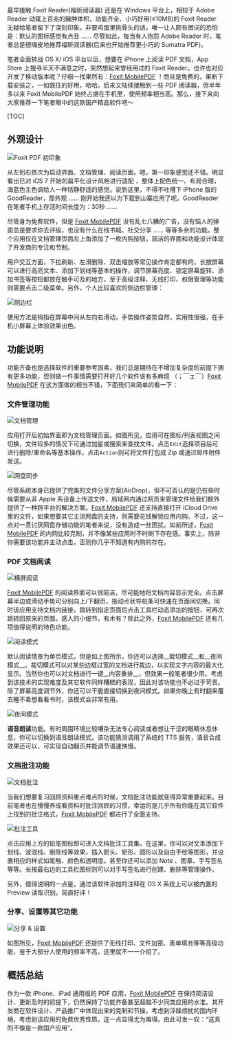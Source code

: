 <!--
.. title: 简洁纯粹的 Foxit MobilePDF 阅读器
.. slug: jian-ji-chun-cui-de-foxit-mobilepdf-yue-du-qi
.. date: 2016-12-27 15:21:33 UTC+08:00
.. updated: 2017-10-26 08:00:00 UTC+08:00
.. tags: pdf, ios
.. category:
.. link:
.. description:
.. type: text
.. nocomments:
.. previewimage:
-->

最早接触 Foxit Reader(福昕阅读器) 还是在 Windows 平台上，相较于 Adobe Reader 动辄上百兆的臃肿体积，功能齐全、小巧好用(≤10MB)的 Foxit Reader 无疑给笔者留下了深刻印象。非要鸡蛋里挑骨头的话，唯一让人颇有微词的恐怕是：默认的图标感觉有点丑 …… 尽管如此，每当有人抱怨 Adobe Reader 时，笔者总是很嗨皮地推荐福昕阅读器(后来也开始推荐更小巧的 Sumatra PDF)。

笔者全面转战 OS X/ iOS 平台以后，想要在 iPhone 上阅读 PDF 文档，App Store 上搜寻半天不满意之时，突然想起来曾经用过的 Foxit Reader。也许也对应开发了移动版本呢？仔细一找果然有：[Foxit MobilePDF][Foxit MobilePDF] ！而且是免费的，果断下载安装之，一如既往的好用，哈哈。后来又陆续接触到一些 PDF 阅读器，但半年多以来 Foxit MobilePDF 始终占据在手机里，使用频率相当高。那么，接下来向大家推荐一下笔者眼中的这款国产精品软件吧～

<!-- TEASER_END -->

[TOC]

## 外观设计

![Foxit PDF 初印象](/images/foxit-pdf.png "Foxit PDF 初印象")

从左到右依次为启动界面、文档管理、阅读页面。嗯，第一印象感觉还不错。明显看出已对 iOS 7 开始的扁平化设计风格进行适配 ，整体上配色统一、布局合理，海蓝色主色调给人一种恬静舒适的感觉。说到这里，不得不吐槽下 iPhone 版的 GoodReader，那外观 …… 刚开始我还以为下载到山寨应用了呢。GoodReader 在笔者手机上存活时间长度为：30秒 ……

尽管身为免费软件，但是 [Foxit MobilePDF][Foxit MobilePDF] 没有乱七八糟的广告，没有恼人的弹窗总是要求你去评级，也没有什么在线书城、社交分享 …… 等等多余的功能。整个应用仅在文档管理页面左上角添加了一枚内购按钮，简洁的界面和功能设计体现了开发商的专注和节制。

用户交互方面，下拉刷新、左滑删除、双击缩放等常见操作肯定都有的，长按屏幕可以进行高亮文本、添加下划线等基本的操作，调节屏幕亮度、锁定屏幕旋转、添加书签等按钮都放在触手可及的地方，至于高级注释、无线打印、权限管理等功能则需要点击二级菜单。另外，个人比较喜欢的侧边栏管理：

![侧边栏](/images/foxit-sidebar.gif "侧边栏")

使用方法是拇指在屏幕中间从左向右滑动，手势操作姿势自然，实用性很强，在手机小屏幕上体验效果出色。

## 功能说明

功能齐备也是选择软件的重要参考因素，我们总是期待在不增加复杂度的前提下拥有更多功能，否则做一件事情需要打开好几个软件该有多麻烦 （；￣ェ￣）[Foxit MobilePDF][Foxit MobilePDF] 在这方面做的相当不错，下面我们来简单的看一下：

### 文件管理功能

![文档管理](/images/foxit-docs.png "文档管理")

应用打开后初始界面即为文档管理页面。如图所见，应用可在图标/列表视图之间切换，文件较多的情况下可通过加星或搜索来查找文件。点击`Edit`选择项目后可进行删除/重命名等基本操作，点击`Action`则可将文件打包成 Zip 或通过邮件附件发送。

![网盘同步](/images/foxit-airdisk.png "网盘同步")

尽管系统本身已提供了完美的文件分享方案(AirDrop)，但不可否认的是仍有些时候需要从非 Apple 系设备上传送文件，局域网内通过网页来管理文件给我们额外提供了一种跨平台的解决方案。[Foxit MobilePDF][Foxit MobilePDF] 还支持直接打开 iCloud Drive 里的文件，如果想要其它主流网盘的支持，则需要花钱解锁应用内购。不过，这一点对一贯讨厌网盘存储功能的笔者来说，没有造成一丝困扰。如前所述，[Foxit MobilePDF][Foxit MobilePDF] 的内购比较克制，并不像某些应用时不时刷下存在感。事实上，除非你需要该功能并主动点击，否则你几乎不知道有内购的存在。

### PDF 文档阅读

![横屏阅读](/images/foxit-reader.png "横屏阅读")

[Foxit MobilePDF][Foxit MobilePDF] 的阅读界面可以很简洁，尽可能地将文档内容显示完全。点击屏幕半边或滑动手势可分别向上/下翻页，拖动点状导航条可快速在页面间切换。同时该应用支持文档内链接，跳转到指定页面后点击工具栏动态添加的按钮，可再次跳转回原来的页面。感人的小细节，有木有？除此之外，[Foxit MobilePDF][Foxit MobilePDF] 还有几项值得说明的特色功能。

![阅读模式](/images/foxit-viewmode.png "阅读模式")

默认阅读情景为单页模式，但是如上图所示，你还可以选择__裁切模式__和__夜间模式__。裁切模式可以对某些边框过宽的文档进行裁边，以实现文字内容的最大化显示。当然你也可以对文档进行一键__内容重排__，但效果一般笔者很少用。考虑到该技术的实现难度及其它软件同样糟糕的表现，因此对该功能也不必过于苛责。除了屏幕亮度调节外，你还可以干脆直接切换到夜间模式。如果你晚上有时翻来覆去睡不着想看看书时，该模式会非常有用。

![夜间模式](/images/foxit-night.png "夜间模式")

**语音朗读**功能。有时周围环境比较嘈杂无法专心阅读或者想让干涩的眼睛休息休息，你可以切换到语音朗读模式。该功能猜测调用了系统的 TTS 服务，语音合成效果还可以，可实现自动翻页并能调节语速快慢。

### 文档批注功能

![文档批注](/images/foxit-annotation.png "文档批注")

当我们想要复习回顾资料重点难点的时候，文档批注功能就变得异常重要起来。目前笔者也在慢慢养成看资料时批注回顾的习惯，幸运的是几乎所有你能在其它软件上找到的批注格式，[Foxit MobilePDF][Foxit MobilePDF] 都进行了全面支持。

![批注工具](/images/foxit-toolkit.png "批注工具")

点击应用上方的铅笔图标即可进入文档批注工具集。在这里，你可以对文本添加下划线、波浪线、删除线等效果，插入箭头、矩形、圆形以及自由手绘等图形，并设置相应的样式如笔触、颜色和透明度。甚至你还可以添加 Note 、图章、手写签名等等。长按最右边的工具栏图标则可以对手写签名进行创建、删除等管理操作。

另外，值得说明的一点是，通过该软件添加的注释在 OS X 系统上可以被内置的 Preview 读取识别。简直好评！

### 分享、设置等其它功能

![分享 & 设置](/images/foxit-settings.png "分享 & 设置")

如图所见，[Foxit MobilePDF][Foxit MobilePDF] 还提供了无线打印、文件加密、表单填充等等高级功能，鉴于大部分人使用的频率不高，这里就不一一介绍了。

## 概括总结

作为一款 iPhone、iPad 通用版的 PDF 应用，[Foxit MobilePDF][Foxit MobilePDF] 在保持简洁设计、更新及时的前提下，仍然保持了功能齐备甚至超越不少同类应用的水准。其开发商在软件设计、产品推广中体现出来的克制和节操，考虑到浮躁烦扰的国内环境，考虑到该应用的免费优秀性质，这一点显得尤为难得。由此可发一叹：“这真的不像是一款国产应用”。

[Foxit MobilePDF]:https://itunes.apple.com/cn/app/foxit-mobilepdf-pdf-reader/id507040546?l=en&mt=8 "https://itunes.apple.com/cn/app/foxit-mobilepdf-pdf-reader/id507040546?l=en&mt=8"
